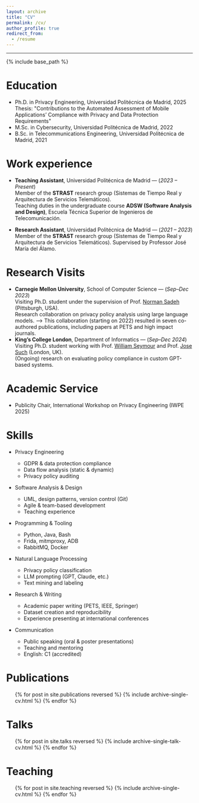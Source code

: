 ```yaml
---
layout: archive
title: "CV"
permalink: /cv/
author_profile: true
redirect_from:
  - /resume
---
```

---

{% include base_path %}

Education
======
* Ph.D. in Privacy Engineering, Universidad Politécnica de Madrid, 2025  
  Thesis: "Contributions to the Automated Assessment of Mobile Applications’ Compliance with Privacy and Data Protection Requirements"
* M.Sc. in Cybersecurity, Universidad Politécnica de Madrid, 2022
* B.Sc. in Telecommunications Engineering, Universidad Politécnica de Madrid, 2021

Work experience
======
* **Teaching Assistant**, Universidad Politécnica de Madrid — (*2023 – Present*)  
  Member of the **STRAST** research group (Sistemas de Tiempo Real y Arquitectura de Servicios Telemáticos).  
  Teaching duties in the undergraduate course **ADSW (Software Analysis and Design)**, Escuela Técnica Superior de Ingenieros de Telecomunicación.

* **Research Assistant**, Universidad Politécnica de Madrid — (*2021 – 2023*)  
  Member of the **STRAST** research group (Sistemas de Tiempo Real y Arquitectura de Servicios Telemáticos).
  Supervised by Professor José María del Álamo.
  
Research Visits
===============

* **Carnegie Mellon University**, School of Computer Science — (*Sep–Dec 2023*)  
  Visiting Ph.D. student under the supervision of Prof. [Norman Sadeh](https://www.normsadeh.org/) (Pittsburgh, USA).  
  Research collaboration on privacy policy analysis using large language models.
    ⟶ This collaboration (starting on 2022) resulted in seven co-authored publications, including papers at PETS and high impact journals.
* **King’s College London**, Department of Informatics — (*Sep–Dec 2024*)  
  Visiting Ph.D. student working with Prof. [William Seymour](https://wseymour.co.uk/) and Prof. [Jose Such](https://www.kcl.ac.uk/people/jose-such) (London, UK).  
  (Ongoing) research on evaluating policy compliance in custom GPT-based systems.

Academic Service
================
* Publicity Chair, International Workshop on Privacy Engineering (IWPE 2025)

Skills
======

* Privacy Engineering
  * GDPR & data protection compliance
  * Data flow analysis (static & dynamic)
  * Privacy policy auditing

* Software Analysis & Design
  * UML, design patterns, version control (Git)
  * Agile & team-based development
  * Teaching experience

* Programming & Tooling
  * Python, Java, Bash
  * Frida, mitmproxy, ADB
  * RabbitMQ, Docker

* Natural Language Processing
  * Privacy policy classification
  * LLM prompting (GPT, Claude, etc.)
  * Text mining and labeling

* Research & Writing
  * Academic paper writing (PETS, IEEE, Springer)
  * Dataset creation and reproducibility
  * Experience presenting at international conferences

* Communication
  * Public speaking (oral & poster presentations)
  * Teaching and mentoring
  * English: C1 (accredited)

Publications
======
  <ul>{% for post in site.publications reversed %}
    {% include archive-single-cv.html %}
  {% endfor %}</ul>
  
Talks
======
  <ul>{% for post in site.talks reversed %}
    {% include archive-single-talk-cv.html  %}
  {% endfor %}</ul>
  
Teaching
======
  <ul>{% for post in site.teaching reversed %}
    {% include archive-single-cv.html %}
  {% endfor %}</ul>
  